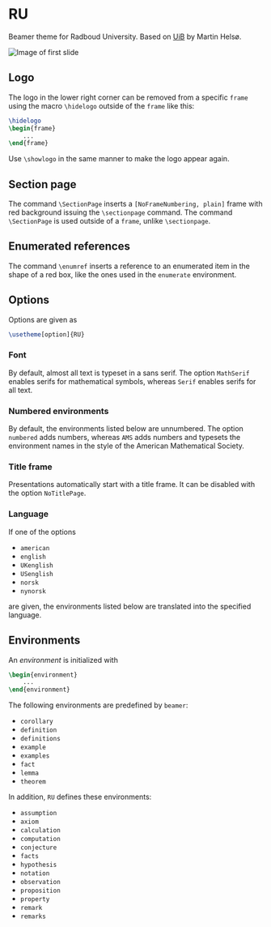 # RU
Beamer theme for Radboud University. Based on [UiB](https://github.com/martinhelso/UiB) by Martin Helsø.

![Image of first slide](https://i.imgur.com/PFPWBvN.png)

## Logo
The logo in the lower right corner can be removed from a specific `frame`
using the macro `\hidelogo` outside of the `frame` like this:
```LaTeX
\hidelogo
\begin{frame}
    ...
\end{frame}
```
Use `\showlogo` in the same manner to make the logo appear again. 

## Section page
The command `\SectionPage` inserts a `[NoFrameNumbering, plain]` frame
with red background issuing the `\sectionpage` command.
The command `\SectionPage` is used outside of a `frame`,
unlike `\sectionpage`. 

## Enumerated references
The command `\enumref` inserts a reference to an enumerated item
in the shape of a red box,
like the ones used in the `enumerate` environment.

## Options
Options are given as
```LaTeX
\usetheme[option]{RU}
```

### Font
By default,
almost all text is typeset in a sans serif.
The option `MathSerif` enables serifs for mathematical symbols,
whereas `Serif` enables serifs for all text.

### Numbered environments
By default,
the environments listed below are unnumbered.
The option `numbered` adds numbers,
whereas `AMS` adds numbers and typesets the environment names
in the style of the American Mathematical Society.

### Title frame
Presentations automatically start with a title frame.
It can be disabled with the option `NoTitlePage`.

### Language
If one of the options
* `american`
* `english`
* `UKenglish`
* `USenglish`
* `norsk`
* `nynorsk`

are given,
the environments listed below are translated into the specified language.

## Environments
An _environment_ is initialized with
```LaTeX
\begin{environment}
    ...
\end{environment}
```
The following environments are predefined by `beamer`:
* `corollary`
* `definition`
* `definitions`
* `example`
* `examples`
* `fact`
* `lemma`
* `theorem`

In addition, `RU` defines these environments:
* `assumption`
* `axiom`
* `calculation`
* `computation`
* `conjecture`
* `facts`
* `hypothesis`
* `notation`
* `observation`
* `proposition`
* `property`
* `remark`
* `remarks`
